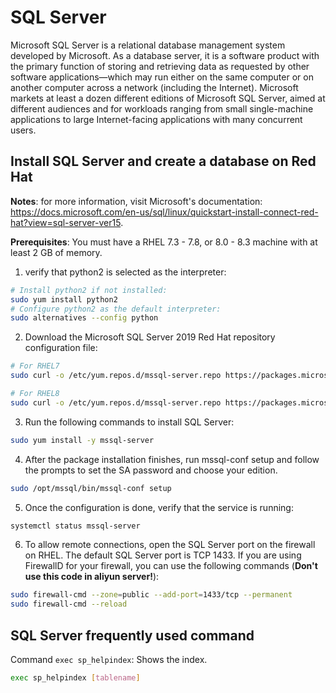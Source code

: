# SQL Server

Microsoft SQL Server is a relational database management system developed by Microsoft.
As a database server, it is a software product with the primary function of storing and retrieving data as requested by other software applications—which may run either on the same computer or on another computer across a network (including the Internet).
Microsoft markets at least a dozen different editions of Microsoft SQL Server, aimed at different audiences and for workloads ranging from small single-machine applications to large Internet-facing applications with many concurrent users.

## Install SQL Server and create a database on Red Hat

**Notes**: for more information, visit Microsoft's documentation: https://docs.microsoft.com/en-us/sql/linux/quickstart-install-connect-red-hat?view=sql-server-ver15. 

**Prerequisites**:
You must have a RHEL 7.3 - 7.8, or 8.0 - 8.3 machine with at least 2 GB of memory.

1. verify that python2 is selected as the interpreter:

```bash
# Install python2 if not installed:
sudo yum install python2
# Configure python2 as the default interpreter: 
sudo alternatives --config python
```
2. Download the Microsoft SQL Server 2019 Red Hat repository configuration file:

```bash
# For RHEL7
sudo curl -o /etc/yum.repos.d/mssql-server.repo https://packages.microsoft.com/config/rhel/7/mssql-server-2019.repo

# For RHEL8
sudo curl -o /etc/yum.repos.d/mssql-server.repo https://packages.microsoft.com/config/rhel/8/mssql-server-2019.repo
```

3. Run the following commands to install SQL Server:

```bash
sudo yum install -y mssql-server
```

4. After the package installation finishes, run mssql-conf setup and follow the prompts to set the SA password and choose your edition.

```bash
sudo /opt/mssql/bin/mssql-conf setup
```

5. Once the configuration is done, verify that the service is running:

```bash
systemctl status mssql-server
```

6. To allow remote connections, open the SQL Server port on the firewall on RHEL. The default SQL Server port is TCP 1433. If you are using FirewallD for your firewall, you can use the following commands (**Don't use this code in aliyun server!**):

```bash
sudo firewall-cmd --zone=public --add-port=1433/tcp --permanent
sudo firewall-cmd --reload
```

## SQL Server frequently used command

Command `exec sp_helpindex`: Shows the index.

```bash
exec sp_helpindex [tablename]
```
